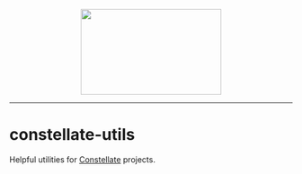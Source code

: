 <p align="center">
  <img src="https://cdn.rawgit.com/constellators/constellate/8e303aad/assets/logo-full.png" width="250" height="152.84" />
</p>

<hr />

# constellate-utils

Helpful utilities for [Constellate](https://github.com/constellators/constellate) projects.
